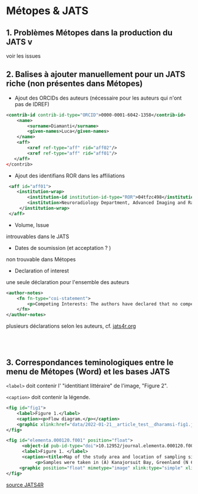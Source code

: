 
# Métopes & JATS


## 1. Problèmes Métopes dans la production du JATS v

voir les issues



<!--

TITRE Mots-clés traduits apparaissent en double

contenu  
Les mots-clés traduits, dans une langue différente de l'article, apparaissent en double : une fois en format structuré et une 2e fois directement après la balise `<body>`, ce qui crée une erreur DTD.


exemple `2022-01-25-10h30__article_test__dharamsi__JATS.xml`
```xml
<kwd-group kwd-group-type="author-keywords" xml:lang="fr">
    <kwd>Électroencéphalogramme</kwd>
    <kwd>Télé-EEG</kwd>
    <kwd>EEG</kwd>
</kwd-group>
```
```xml
<body>Mots-clés : Électroencéphalogramme, Télé-EEG, EEG
    <p>Acknowledgments. This work was conducted under the auspices of the IBM Science for Social Good initiative.</p>
```

-->


## 2. Balises à ajouter manuellement pour un JATS riche (non présentes dans Métopes)

* Ajout des ORCIDs des auteurs (nécessaire pour les auteurs qui n'ont pas de IDREF)

```xml
<contrib-id contrib-id-type="ORCID">0000-0001-6042-1358</contrib-id>
    <name>
        <surname>Diamanti</surname>
        <given-names>Luca</given-names>
    </name>
    <aff>
        <xref ref-type="aff" rid="aff02"/>
        <xref ref-type="aff" rid="aff01"/>
   </aff>
</contrib>
```


* Ajout des identifians ROR dans les affiliations

```xml
 <aff id="aff01">
    <institution-wrap>
        <institution-id institution-id-type="ROR">04tfzc498</institution-id>
        <institution>Neuroradiology Department, Advanced Imaging and Radiomics Center, Istituto di Ricovero e Cura di Carattere Scientifico (IRCCS) Mondino Foundation, Pavia, Italy</institution>
     </institution-wrap>
 </aff>
```

* Volume, Issue

introuvables dans le JATS

* Dates de soumission (et acceptation ? )
 
non trouvable dans Métopes


* Declaration of interest

une seule déclaration pour l'ensemble des auteurs
```xml
<author-notes>
    <fn fn-type="coi-statement">
        <p>Competing Interests: The authors have declared that no competing interests exist.</p>
    </fn>
</author-notes>
```

plusieurs déclarations selon les auteurs, cf. [jats4r.org](https://jats4r.org/conflict-of-interest-statements/#examples)



<br />
<br />

## 3. Correspondances teminologiques entre le menu de Métopes (Word) et les bases JATS

 `<label>` doit contenir l' "identitiant littéraire" de l'image, "Figure 2". 

`<caption>` doit contenir la légende.

```xml
<fig id="fig1">
    <label>Figure 1.</label>
    <caption><p>Flow diagram.</p></caption>
    <graphic xlink:href="data/2022-01-21__article_test__dharamsi-fig1.jpg"/>
</fig>
```

```xml
<fig id="elementa.000120.f001" position="float">
      <object-id pub-id-type="doi">10.12952/journal.elementa.000120.f001</object-id>
      <label>Figure 1. </label>
      <caption><title>Map of the study area and location of sampling sites in 2013 and 2014.</title>
           <p>Samples were taken in (A) Kanajorsuit Bay, Greenland (N 64.44632, W 51.57724), between 27 March and 5 April, 2013, and in (B) Kobbefjord, Greenland (N 64.15340, W 51.42275), between 12 and 21 March, 2014.</p></caption>
     <graphic position="float" mimetype="image" xlink:type="simple" xlink:href="journal.elementa.000120.f001.png"/>
</fig>
```
[source JATS4R](https://jats4r.org/display-objects-figures-tables-boxed-text-etc/#example-3-a-figure-with-alternative-graphical-representations)


